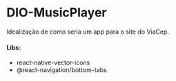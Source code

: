 # DIO-MusicPlayer
Idealização de como seria um app para o site do ViaCep.



#### Libs:

- react-native-vector-icons
- @react-navigation/bottom-tabs


